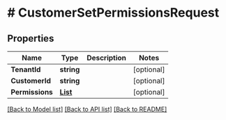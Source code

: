 # # CustomerSetPermissionsRequest


## Properties 


Name | Type | Description | Notes
------------ | ------------- | ------------- | -------------
**TenantId**| **string** |   | [optional]
**CustomerId**| **string** |   | [optional]
**Permissions**| [**List<CustomerPermission>**](CustomerPermission.md) |   | [optional]


[[Back to Model list]](../../README.md#models) [[Back to API list]](../../README.md#endpoints) [[Back to README]](../../README.md)

